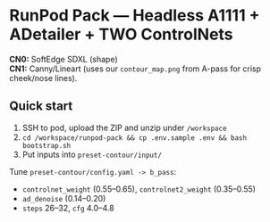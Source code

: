 # RunPod Pack — Headless A1111 + ADetailer + TWO ControlNets

**CN0:** SoftEdge SDXL (shape)  
**CN1:** Canny/Lineart (uses our `contour_map.png` from A-pass for crisp cheek/nose lines).

## Quick start
1) SSH to pod, upload the ZIP and unzip under `/workspace`
2) `cd /workspace/runpod-pack && cp .env.sample .env && bash bootstrap.sh`
3) Put inputs into `preset-contour/input/`

Tune `preset-contour/config.yaml -> b_pass`:
- `controlnet_weight` (0.55–0.65), `controlnet2_weight` (0.35–0.55)
- `ad_denoise` (0.14–0.20)
- `steps` 26–32, `cfg` 4.0–4.8
